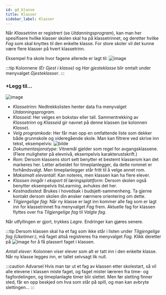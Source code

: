 ```yaml
---
id: gd_klasse
title: Klasser
sidebar_label: Klasser
---
```


Når _Klassetrinn_ er registrert (se _Utdanningsprogram_), kan man her spesifisere hvilke klasser skolen skal ha på klassetrinnet, og deretter hvilke _Fag_ som skal knyttes til den enkelte klasse. For store skoler vil det kunne være flere klasser på hvert klassetrinn. 

Eksempel fra skole hvor fagene allerede er lagt til:
![image](https://github.com/BarmanHanssen/iskole/assets/80097133/1aaa3b62-1a8d-4066-83d6-dc9f3e81a79d)


:::tip Kolonnene _(Er Gjest i klasse)_ og _Har gjesteklasse_ blir omtalt under menyvalget _Gjesteklasser_.
:::

### +Legg til...

![image](https://github.com/BarmanHanssen/iskole/assets/80097133/ba556c8b-4d5c-45d0-8e04-3ae0e64dc51b)

- _Klassetrinn_: Nedtrekkslisten henter data fra menyvalget _Utdanningsprogram_.
- _Klasseid_: Her velges en bokstav eller tall. Sammentrekking av  _Klassetrinn_ og _Klasseid_ gir navnet på denne klassen (se kolonnen _Klasse_). 
- _Velg programkode_: Her får man opp en omfattende liste som dekker både grunnskole og videregående skole. Man kan filtrere ved skrive inn tekst, eksempelvis:
![bilde](https://github.com/BarmanHanssen/iskole/assets/80097133/c8f40fe2-4a4c-4161-9d7e-41e1aa988e58)
- _Dokumentasjonstype_: Vitnemål gjelder som regel for avgangsklassene. (Flere muligheter på elevnivå, eksempelvis karakterustskrift.)
- _Rom_: Dersom klassens stort sett benytter et bestemt klasserom kan det markeres her. Letter arbeidet for timeplanlegger, da dette rommet er forhåndsvalgt. Men timeplanlegger står fritt til å velge annet rom.
- _Maksimalt elevantall_: Kan noteres, men klassen kan ha flere elever.
- _Klassen inngår i eksport til læringsplattform_: Dersom skolen også benytter eksempelvis ItsLearning, avhukes det her.
- _Kostnadssted_: Brukes i hovedsak i budsjett-sammenheng. Ta gjerne kontakt dersom skolen din ønsker nærmere orientering om dette.
- _Tilgjengelige fag_: Når ny klasse er lagt inn kommer alle fag som er lagt inn for klassetrinnet fra menyvalget _Fag_ frem. Aktuelle fag for klassen flyttes over fra _Tilgjengelige fag_ til _Valgte fag_.

Når utfyllingen er gjort, trykkes _Lagre_. Endringer kan gjøres senere. 

:::tip Dersom klassen skal ha et fag som ikke står i listen under _Tilgjengelige fag (Uketimer:)_, må faget altså registreres fra menyvalget _Fag_. Klikk deretter på ![image](https://github.com/BarmanHanssen/iskole/assets/80097133/eb9dcc07-e0a4-4db0-b891-c1bda5658efc) for å få plassert faget i klassen.

_Antall elever_: Kolonnen viser elever som alt er tatt inn i den enkelte klasse. Når ny klasse legges inn, er tallet selvsagt lik null.

:::caution Advarsel
Hvis man tar ut et fag av klassen etter skolestart, så vil alle elevene i klassen miste faget, og faget mister læreren fra time- og fagfordelingen, og timeplanlagte timer blir slettet. Men før sletting finner sted, får en opp beskjed om hva som står på spill, og man kan avbryte slettingen...
:::
